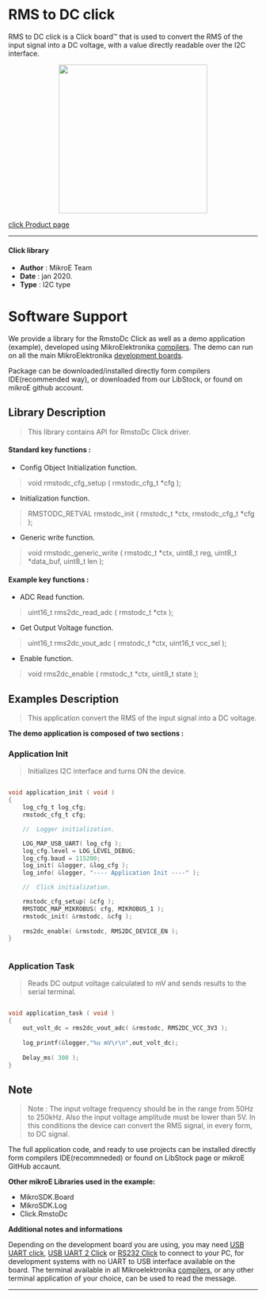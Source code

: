 
# RMS to DC click

RMS to DC click is a Click board™ that is used to convert the RMS of the input signal into a DC voltage, with a value directly readable over the I2C interface.

<p align="center">
  <img src="https://download.mikroe.com/images/click_for_ide/rmstodc_click.png" height=300px>
</p>

[click Product page](https://www.mikroe.com/rms-to-dc-click)

---


#### Click library 

- **Author**        : MikroE Team
- **Date**          : jan 2020.
- **Type**          : I2C type


# Software Support

We provide a library for the RmstoDc Click 
as well as a demo application (example), developed using MikroElektronika 
[compilers](https://shop.mikroe.com/compilers). 
The demo can run on all the main MikroElektronika [development boards](https://shop.mikroe.com/development-boards).

Package can be downloaded/installed directly form compilers IDE(recommended way), or downloaded from our LibStock, or found on mikroE github account. 

## Library Description

> This library contains API for RmstoDc Click driver.

#### Standard key functions :

- Config Object Initialization function.
> void rmstodc_cfg_setup ( rmstodc_cfg_t *cfg ); 
 
- Initialization function.
> RMSTODC_RETVAL rmstodc_init ( rmstodc_t *ctx, rmstodc_cfg_t *cfg );

- Generic write function.
> void rmstodc_generic_write ( rmstodc_t *ctx, uint8_t reg, uint8_t *data_buf, uint8_t len );


#### Example key functions :

- ADC Read function.
> uint16_t rms2dc_read_adc ( rmstodc_t *ctx );
 
- Get Output Voltage function.
> uint16_t rms2dc_vout_adc ( rmstodc_t *ctx, uint16_t vcc_sel );

- Enable function.
> void rms2dc_enable ( rmstodc_t *ctx, uint8_t state );

## Examples Description

> This application convert the RMS of the input signal into a DC voltage.

**The demo application is composed of two sections :**

### Application Init 

> Initializes I2C interface and turns ON the device.

```c

void application_init ( void )
{
    log_cfg_t log_cfg;
    rmstodc_cfg_t cfg;

    //  Logger initialization.

    LOG_MAP_USB_UART( log_cfg );
    log_cfg.level = LOG_LEVEL_DEBUG;
    log_cfg.baud = 115200;
    log_init( &logger, &log_cfg );
    log_info( &logger, "---- Application Init ----" );

    //  Click initialization.

    rmstodc_cfg_setup( &cfg );
    RMSTODC_MAP_MIKROBUS( cfg, MIKROBUS_1 );
    rmstodc_init( &rmstodc, &cfg );
    
    rms2dc_enable( &rmstodc, RMS2DC_DEVICE_EN );
}
  
```

### Application Task

> Reads DC output voltage calculated to mV and
   sends results to the serial terminal.

```c

void application_task ( void )
{
    out_volt_dc = rms2dc_vout_adc( &rmstodc, RMS2DC_VCC_3V3 );
    
    log_printf(&logger,"%u mV\r\n",out_volt_dc);
    
    Delay_ms( 300 );
} 

```

## Note

> Note : The input voltage frequency should be in the range from 50Hz to 250kHz.
> Also the input voltage amplitude must be lower than 5V.
> In this conditions the device can convert the RMS signal, in every form, to DC signal.

The full application code, and ready to use projects can be  installed directly form compilers IDE(recommneded) or found on LibStock page or mikroE GitHub accaunt.

**Other mikroE Libraries used in the example:** 

- MikroSDK.Board
- MikroSDK.Log
- Click.RmstoDc

**Additional notes and informations**

Depending on the development board you are using, you may need 
[USB UART click](https://shop.mikroe.com/usb-uart-click), 
[USB UART 2 Click](https://shop.mikroe.com/usb-uart-2-click) or 
[RS232 Click](https://shop.mikroe.com/rs232-click) to connect to your PC, for 
development systems with no UART to USB interface available on the board. The 
terminal available in all Mikroelektronika 
[compilers](https://shop.mikroe.com/compilers), or any other terminal application 
of your choice, can be used to read the message.



---
